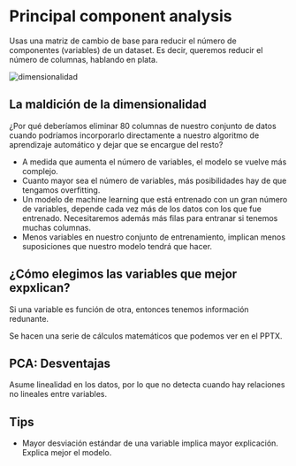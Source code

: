 # Principal component analysis

Usas una matriz de cambio de base para reducir el número de componentes (variables) de un dataset. Es decir, queremos reducir el número de columnas, hablando en plata.

![dimensionalidad](https://cdncontribute.geeksforgeeks.org/wp-content/uploads/Dimensionality_Reduction_1.jpg)

## La maldición de la dimensionalidad
¿Por qué deberíamos eliminar 80 columnas de nuestro conjunto de datos cuando podríamos incorporarlo directamente a nuestro algoritmo de aprendizaje automático y dejar que se encargue del resto?

* A medida que aumenta el número de variables, el modelo se vuelve más complejo.
* Cuanto mayor sea el número de variables, más posibilidades hay de que tengamos overfitting.
* Un modelo de machine learning que está entrenado con un gran número de variables, depende cada vez más de los datos con los que fue entrenado. Necesitaremos además más filas para entranar si tenemos muchas columnas. 
* Menos variables en nuestro conjunto de entrenamiento, implican menos suposiciones que nuestro modelo tendrá que hacer.

## ¿Cómo elegimos las variables que mejor expxlican?

Si una variable es función de otra, entonces tenemos información redunante. 

Se hacen una serie de cálculos matemáticos que podemos ver en el PPTX. 

## PCA: Desventajas

Asume linealidad en los datos, por lo que no detecta cuando hay relaciones no lineales entre variables. 

## Tips

* Mayor desviación estándar de una variable implica mayor explicación. Explica mejor el modelo. 
